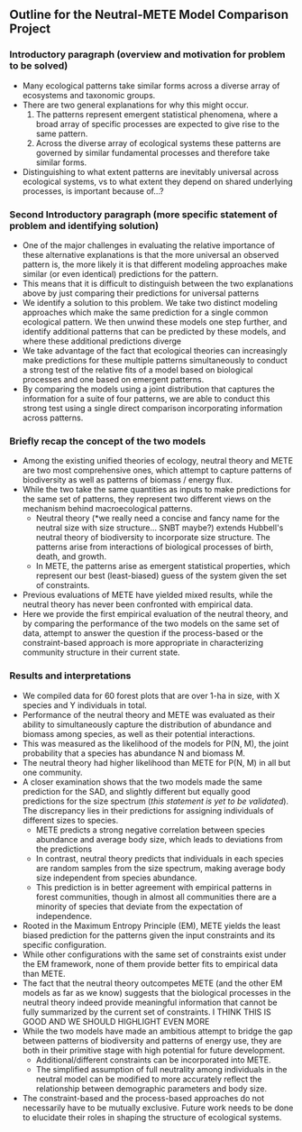 ## Outline for the Neutral-METE Model Comparison Project
### Introductory paragraph (overview and motivation for problem to be solved)

- Many ecological patterns take similar forms across a diverse array of ecosystems and taxonomic groups.
- There are two general explanations for why this might occur.
    1. The patterns represent emergent statistical phenomena, where a broad array of specific processes are expected to give rise to the same pattern.
    2. Across the diverse array of ecological systems these patterns are governed by similar fundamental processes and therefore take similar forms.
- Distinguishing to what extent patterns are inevitably universal across ecological systems, vs to what extent they depend on shared underlying processes, is important because of...? 

### Second Introductory paragraph (more specific statement of problem and identifying solution)
- One of the major challenges in evaluating the relative importance of these alternative explanations is that the more universal an observed pattern is, the more likely it is that different modeling approaches make similar (or even identical) predictions for the pattern.
- This means that it is difficult to distinguish between the two explanations above by just comparing their predictions for universal patterns 
- We identify a solution to this problem.  We take two distinct modeling approaches which make the same prediction for a single common ecological pattern. We then unwind these models one step further, and identify additional patterns that can be predicted by these models, and where these additional predictions diverge
- We take advantage of the fact that ecological theories can increasingly make predictions for these multiple patterns simultaneously to conduct a strong test of the relative fits of a model based on biological processes and one based on emergent patterns.
- By comparing the models using a joint distribution that captures the information for a suite of four patterns, we are able to conduct this strong test using a single direct comparison incorporating information across patterns.


### Briefly recap the concept of the two models
 - Among the existing unified theories of ecology, neutral theory and METE are two most comprehensive ones, which attempt to capture patterns of biodiversity as well as patterns of biomass / energy flux. 
 - While the two take the same quantities as inputs to make predictions for the same set of patterns, they represent two different views on the mechanism behind macroecological patterns.
	 - Neutral theory (*we really need a concise and fancy name for the neutral size with size structure... SNBT maybe?) extends Hubbell's neutral theory of biodiversity to incorporate size structure.
The patterns arise from interactions of biological processes of birth, death, and growth.
	 - In METE, the patterns arise as emergent statistical properties, which represent our best (least-biased) guess of the system given the set of constraints.
 - Previous evaluations of METE have yielded mixed results, while the neutral theory has never been confronted with empirical data.
 - Here we provide the first empirical evaluation of the neutral theory, and by comparing the performance of the two models on the same set of data, attempt to answer the question if the process-based or the constraint-based approach is more appropriate in characterizing community structure in their current state.

### Results and interpretations
 - We compiled data for 60 forest plots that are over 1-ha in size, with X species and Y individuals in total.
 - Performance of the neutral theory and METE was evaluated as their ability to simultaneously capture the distribution of abundance and biomass among species, as well as their potential interactions.
 - This was measured as the likelihood of the models for P(N, M), the joint probability that a species has abundance N and biomass M.
 - The neutral theory had higher likelihood than METE for P(N, M) in all but one community.
 - A closer examination shows that the two models made the same prediction for the SAD, and slightly different but equally good predictions for the size spectrum (*this statement is yet to be validated*). 
The discrepancy lies in their predictions for assigning individuals of different sizes to species.
	 - METE predicts a strong negative correlation between species abundance and average body size, which leads to deviations from the predictions
	 - In contrast, neutral theory predicts that individuals in each species are random samples from the size spectrum, making average body size independent from species abundance.
	 - This prediction is in better agreement with empirical patterns in forest communities, though in almost all communities there are a minority of species that deviate from the expectation of independence.
 - Rooted in the Maximum Entropy Principle (EM), METE yields the least biased prediction for the patterns given the input constraints and its specific configuration.
 - While other configurations with the same set of constraints exist under the EM framework, none of them provide better fits to empirical data than  METE.
 - The fact that the neutral theory outcompetes METE (and the other EM models as far as we know) suggests that the biological processes in the neutral theory indeed provide meaningful information that cannot be fully summarized by the current set of constraints. I THINK THIS IS GOOD AND WE SHOULD HIGHLIGHT EVEN MORE
 - While the two models have made an ambitious attempt to bridge the gap between patterns of biodiversity and patterns of energy use, they are both in their primitive stage with high potential for future development.
	 - Additional/different constraints can be incorporated into METE. 
	 - The simplified assumption of full neutrality among individuals in the neutral model can be modified to more accurately reflect the relationship between demographic parameters and body size.
 - The constraint-based and the process-based approaches do not necessarily have to be mutually exclusive. Future work needs to be done to elucidate their roles in shaping the structure of ecological systems.
